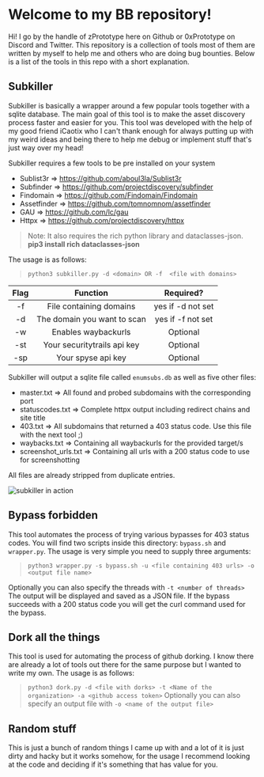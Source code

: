 
# Welcome to my BB repository!
Hi! I go by the handle of zPrototype here on Github or 0xPrototype on Discord and Twitter. This repository is a collection of tools most of them are written by myself to help me and others who are doing bug bounties. Below is a list of the tools in this repo with a short explanation.

## Subkiller
Subkiller is basically a wrapper around a few popular tools together with a sqlite database. The main goal of this tool is to make the asset discovery process faster and easier for you. This tool was developed with the help of my good friend iCaotix who I can't thank enough for always putting up with my weird ideas and being there to help me debug or implement stuff that's just way over my head!

Subkiller requires a few tools to be pre installed on your system
- Sublist3r => https://github.com/aboul3la/Sublist3r
- Subfinder => https://github.com/projectdiscovery/subfinder
- Findomain => https://github.com/Findomain/Findomain
- Assetfinder => https://github.com/tomnomnom/assetfinder
- GAU => https://github.com/lc/gau
- Httpx => https://github.com/projectdiscovery/httpx
> Note: It also requires the rich python library and dataclasses-json. **pip3 install rich dataclasses-json**

The usage is as follows:
> `python3 subkiller.py -d <domain> OR -f  <file with domains>`

| Flag|Function|Required?|
|:-------------:|:-------------:|:-----:|
|-f|File containing domains|yes if -d not set|
|-d|The domain you want to scan|yes if -f not set|
|-w|Enables waybackurls|Optional|
|-st|Your securitytrails api key|Optional|
|-sp|Your spyse api key|Optional|

Subkiller will output a sqlite file called `enumsubs.db` as well as five other files:
- master.txt => All found and probed subdomains with the corresponding port
- statuscodes.txt => Complete httpx output including redirect chains and site title
- 403.txt => All subdomains that returned a 403 status code. Use this file with the next tool ;)
- waybacks.txt => Containing all waybackurls for the provided target/s
- screenshot_urls.txt => Containing all urls with a 200 status code to use for screenshotting

All files are already stripped from duplicate entries.

![subkiller in action](https://i.imgur.com/138OH4X.png)

## Bypass forbidden
This tool automates the process of trying various bypasses for 403 status codes. You will find two scripts inside this directory: `bypass.sh` and `wrapper.py`. The usage is very simple you need to supply three arguments:
> `python3 wrapper.py -s bypass.sh -u <file containing 403 urls> -o <output file name>`

Optionally you can also specify the threads with `-t <number of threads>`
The output will be displayed and saved as a JSON file. If the bypass succeeds with a 200 status code you will get the curl command used for the bypass. 

## Dork all the things
This tool is used for automating the process of github dorking. I know there are already a lot of tools out there for the same purpose but I wanted to write my own. The usage is as follows:
> `python3 dork.py -d <file with dorks> -t <Name of the organization> -a <github access token>`
> Optionally you can also specify an output file with `-o <name of the output file>`

## Random stuff
This is just a bunch of random things I came up with and a lot of it is just dirty and hacky but it works somehow, for the usage I recommend looking at the code and deciding if it's something that has value for you.
